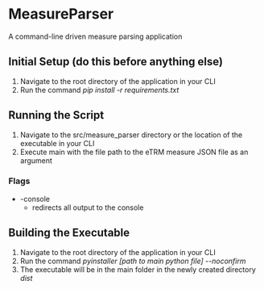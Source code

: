 # MeasureParser
A command-line driven measure parsing application

## Initial Setup (do this before anything else)
  1. Navigate to the root directory of the application in your CLI
  2. Run the command  *pip install -r requirements.txt*

## Running the Script
  1. Navigate to the src/measure_parser directory or the location of the executable in your CLI
  2. Execute main with the file path to the eTRM measure JSON file as an argument

### Flags
  - -console
    - redirects all output to the console

## Building the Executable
  1. Navigate to the root directory of the application in your CLI
  2. Run the command  *pyinstaller [path to main python file] --noconfirm*
  3. The executable will be in the main folder in the newly created directory *dist*
